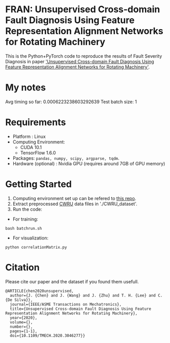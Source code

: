 # FRAN: Unsupervised Cross-domain Fault Diagnosis Using Feature Representation Alignment Networks for Rotating Machinery
This is the Python+PyTorch code to reproduce the results of Fault Severity Diagnosis in paper ['Unsupervised Cross-domain Fault Diagnosis Using Feature Representation Alignment Networks for Rotating Machinery'](https://ieeexplore.ieee.org/document/9301443).

# My notes
Avg timing so far:  0.0006223238603292639
Test batch size:  1

# Requirements
* Platform : Linux
* Computing Environment:
  * CUDA 10.1
  * TensorFlow 1.6.0
* Packages: ```pandas, numpy, scipy, argparse, tqdm```.
* Hardware (optional) : Nvidia GPU (requires around 7GB of GPU memory)

# Getting Started
1. Computing environment set up can be refered to [this repo](https://github.com/JiahongChen/Set-up-deep-learning-frameworks-with-GPU-on-Google-Cloud-Platform).
1. Extract preprocessed [CWRU](https://csegroups.case.edu/bearingdatacenter/pages/welcome-case-western-reserve-university-bearing-data-center-website) data files in './CWRU_dataset'.
1. Run the code:
* For training:
```
bash batchrun.sh
```
* For visualization:
```
python correlationMatrix.py
```



# Citation
Please cite our paper and the dataset if you found them usefull.
```
@ARTICLE{chen2020unsupervised,
  author={J. {Chen} and J. {Wang} and J. {Zhu} and T. H. {Lee} and C. {De Silva}},
  journal={IEEE/ASME Transactions on Mechatronics},
  title={Unsupervised Cross-domain Fault Diagnosis Using Feature Representation Alignment Networks for Rotating Machinery},
  year={2020},
  volume={},
  number={},
  pages={1-1},
  doi={10.1109/TMECH.2020.3046277}}
```
